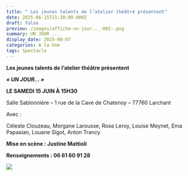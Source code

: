 ```yaml
---
title: " Les jeunes talents de l’atelier théâtre présentent"
date: 2025-06-15T21:20:00.000Z
draft: false
preview: /images/affiche-un-jour.._-002-.png
summary: UN JOUR ...
display_date: 2025-06-07
categories: A la Une
tags: Spectacle
---
```

**Les jeunes talents de l’atelier théâtre présentent**

***« UN JOUR... »***

**LE SAMEDI 15 JUIN À 15H30**

Salle Sablonnière – 1 rue de la Cave de Chatenoy – 77760 Larchant

Avec :

Céleste Clouzeau, Morgane Larousse, Rose Leroy, Louise Meynet, Ema Papasian, Louane Sigot, Anton Trancy

**Mise en scène : Justine Mattioli**

**Renseignements : 06 61 60 91 28**

![](/images/affiche-un-jour.._-002-.png)

[](/pdf/inscription_stage_theatre_2025.pdf)
